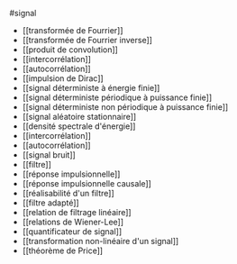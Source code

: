 #signal

- [[transformée de Fourrier]]
- [[transformée de Fourrier inverse]]
- [[produit de convolution]]
- [[intercorrélation]]
- [[autocorrélation]]
- [[impulsion de Dirac]]
- [[signal déterministe à énergie finie]]
- [[signal déterministe périodique à puissance finie]]
- [[signal déterministe non périodique à puissance finie]]
- [[signal aléatoire stationnaire]]
- [[densité spectrale d'énergie]]
- [[intercorrélation]]
- [[autocorrélation]]
- [[signal bruit]]
- [[filtre]]
- [[réponse impulsionnelle]]
- [[réponse impulsionnelle causale]]
- [[réalisabilité d'un filtre]]
- [[filtre adapté]]
- [[relation de filtrage linéaire]]
- [[relations de Wiener-Lee]]
- [[quantificateur de signal]]
- [[transformation non-linéaire d'un signal]]
- [[théorème de Price]]